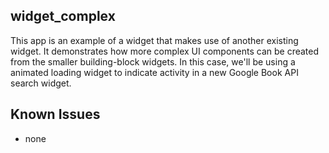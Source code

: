 ## widget_complex

This app is an example of a widget that makes use of another existing widget. It demonstrates how more complex UI components can be created from the smaller building-block widgets. In this case, we'll be using a animated loading widget to indicate activity in a new Google Book API search widget.

## Known Issues

-   none
